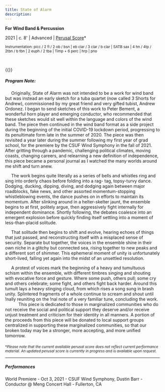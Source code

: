 ```yaml
---
title: State of Alarm
description:
---
```

**For Wind Band & Percussion**

2021     |     c. 8'     |     Advanced     |     [Perusal Score](</State of Alarm Perusal Score.pdf>)* <br>

<small>Instrumentation: picc / 2 fl / 2 ob / bsn | eb clar / 3 clar / b clar | SATB sax | 4 hn / 4tp / 2tbn / b tbn | 2 euph / 2 tba | Timp + 6 perc | hrp | pno</small>

<br>

{{<youtube ztoL5xNwtSo>}}

##### Program Note: 

     Originally, State of Alarm was not intended to be a work for wind band but was instead an early sketch for a tuba quartet (now called 3 Shorts for Andrew), commissioned by my great friend and very gifted tubist, Andrew Ordonez. I began to send sketches of this work to Peter Bement, a wonderful horn player and emerging conductor, who recommended that these sketches would sit well within the language and colors of the wind band. The piece then continued in the wind band format as a side project during the beginning of the initial COVID-19 lockdown period, progressing to its penultimate form late in the summer of 2020. The piece was then revisited a year later during the summer following my first year of grad school, for the premiere by the CSUF Wind Symphony in the fall of 2021. After gritting through a pandemic, challenging political climates, moving coasts, changing careers, and relearning a new definition of independence, this piece became a personal journal as I watched the many worlds around me shift and turn anew.​

     The work begins quite literally as a series of bells and whistles ring and sing into orderly chaos before folding into a rag- tag, topsy-turvy dance. Dodging, ducking, dipping, diving, and dodging again between major roadblocks, fake news, and other assorted momentum-stopping whistleblowing events, the dance pushes on in efforts to maintain its momentum. After slinking around in a helter-skelter jaunt, the ensemble begins to at first, politely argue, then aggressively fight internally for independent dominance. Shortly following, the debates coalesce into an emergent explosion before quickly finding itself settling into a moment of less-than-placid solitude.

     That solitude then begins to shift and evolve, hearing echoes of things that just passed, and reconstructing itself with a misplaced sense of security. Separate but together, the voices in the ensemble shine in their own niche in a glitchy but connected sea, rising together to new peaks and a different sort of shimmer. This ephemeral moment of unity is unfortunately short-lived, falling yet again into the midst of an unsettled resolution.

     A protest of voices mark the beginning of a heavy and tumultuous schism within the ensemble, with different timbres singing and shouting with evocative force and gesture. Where some push, others pull; some cry and others celebrate; some fight, and others fight back harder. Around this tumult lays a heavy stinging cloud, from which rises a song sung in brash unity. Splintered fragments of a whole continue to scream and shout until !nally reuniting on the !nal note of a very familiar tune, concluding the work.
     
     This piece is dedicated to those in marginalized communities who do not receive the social and political support they deserve and/or receive unjust treatment and criticism for their identity in all manners. A portion of the proceeds from this piece will be donated to local support groups centralized in supporting these marginalized communities, so that our broken today may be a stronger, more accepting, and more unified tomorrow.

​<sub>\**Please note that the current available perusal score does not reflect current performance material. An updated perusal score is currently in progress and is available upon request.*</sub>

---
##### Performances

World Premiere - Oct 3, 2021 - CSUF Wind Symphony, Dustin Barr - Conductor @ Meng Concert Hall - Fullerton, CA